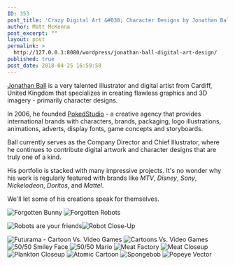 ```yaml
---
ID: 353
post_title: 'Crazy Digital Art &#038; Character Designs by Jonathan Ball'
author: Matt McKenna
post_excerpt: ""
layout: post
permalink: >
  http://127.0.0.1:8080/wordpress/jonathan-ball-digital-art-design/
published: true
post_date: 2018-04-25 16:59:58
---
```

<a href="https://www.behance.net/pokedstudio">Jonathan Ball</a> is a very talented illustrator and digital artist from Cardiff, United Kingdom that specializes in creating flawless graphics and 3D imagery - primarily character designs.

In 2006, he founded <a href="http://www.pokedstudio.com/">PokedStudio</a> - a creative agency that provides international brands with characters, brands, packaging, logo illustrations, animations, adverts, display fonts, game concepts and storyboards.

Ball currently serves as the Company Director and Chief Illustrator, where he continues to contribute digital artwork and character designs that are truly one of a kind.

His portfolio is stacked with many impressive projects. It's no wonder why his work is regularly featured with brands like <em>MTV</em>, <em>Disney</em>, <em>Sony</em>, <em>Nickelodeon</em>, <em>Doritos</em>, and <em>Mattel</em>.

We'll let some of his creations speak for themselves.

<img src="http://127.0.0.1:8080/wordpress/wp-content/uploads/2018/04/Jonathan-Ball-Forgotten.jpg" alt="Forgotten Bunny" class="" />

<img src="http://127.0.0.1:8080/wordpress/wp-content/uploads/2018/04/Forgotten-Robots.jpg" alt="Forgotten Robots" class="" />

<img src="http://127.0.0.1:8080/wordpress/wp-content/uploads/2018/04/Robots-are-your-friends.jpg" alt="Robots are your friends" class="" /><img src="http://127.0.0.1:8080/wordpress/wp-content/uploads/2018/04/Robots-are-your-friends-Jonathan-Ball.jpg" alt="Robot Close-Up" class="" />

<img src="http://127.0.0.1:8080/wordpress/wp-content/uploads/2018/04/Futurama-Cartoon-Vs.jpg" alt="Futurama - Cartoon Vs. Video Games" class="" />

<img src="http://127.0.0.1:8080/wordpress/wp-content/uploads/2018/04/Cartoons-vs-video-games.jpg" alt="Cartoons Vs. Video Games" class="" />

<img src="http://127.0.0.1:8080/wordpress/wp-content/uploads/2018/04/5050-Design.jpg" alt="50/50 Smiley Face" class="" />

<img src="http://127.0.0.1:8080/wordpress/wp-content/uploads/2018/04/Mario-5050-Design.jpg" alt="50/50 Mario" class="" />

<img src="http://127.0.0.1:8080/wordpress/wp-content/uploads/2018/04/Meat.jpg" alt="Meat Factory" class="" />

<img src="http://127.0.0.1:8080/wordpress/wp-content/uploads/2018/04/Meat-X2.jpg" alt="Meat Closeup" class="" />

<img src="http://127.0.0.1:8080/wordpress/wp-content/uploads/2018/04/Atomic-Plankton.jpg" alt="Plankton Closeup" class="" />

<img src="http://127.0.0.1:8080/wordpress/wp-content/uploads/2018/04/Atomic.jpg" alt="Atomic Cartoon" class="" />

<img src="http://127.0.0.1:8080/wordpress/wp-content/uploads/2018/04/That-sponge.jpg" alt="Spongebob" class="" />

<img src="http://127.0.0.1:8080/wordpress/wp-content/uploads/2018/04/Vector-Vs-3D.jpg" alt="Popeye Vector" class="" />